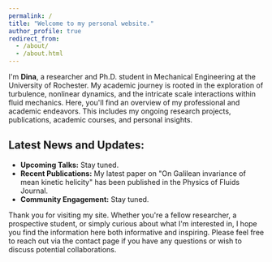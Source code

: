 ```yaml
---
permalink: /
title: "Welcome to my personal website."
author_profile: true
redirect_from: 
  - /about/
  - /about.html
---
```


I'm **Dina**, a researcher and Ph.D. student in Mechanical Engineering at the University of Rochester. My academic journey is rooted in the exploration of turbulence, nonlinear dynamics, and the intricate scale interactions within fluid mechanics.
Here, you'll find an overview of my professional and academic endeavors. This includes my ongoing research projects, publications, academic courses, and personal insights.

## Latest News and Updates:

- **Upcoming Talks:** Stay tuned.
- **Recent Publications:** My latest paper on "On Galilean invariance of mean kinetic helicity" has been published in the Physics of Fluids Journal.
- **Community Engagement:** Stay tuned.

Thank you for visiting my site. Whether you're a fellow researcher, a prospective student, or simply curious about what I'm interested in, I hope you find the information here both informative and inspiring. Please feel free to reach out via the contact page if you have any questions or wish to discuss potential collaborations.


